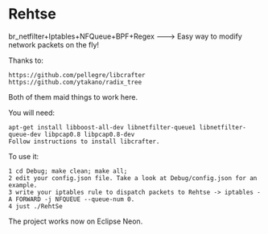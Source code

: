 # Rehtse
br_netfilter+Iptables+NFQueue+BPF+Regex ---> Easy way to modify network packets on the fly!

  Thanks to:
  
    https://github.com/pellegre/libcrafter
    https://github.com/ytakano/radix_tree
    
  Both of them maid things to work here.

You will need:

    apt-get install libboost-all-dev libnetfilter-queue1 libnetfilter-queue-dev libpcap0.8 libpcap0.8-dev
    Follow instructions to install libcrafter. 
  
To use it:

    1 cd Debug; make clean; make all;
    2 edit your config.json file. Take a look at Debug/config.json for an example.
    3 write your iptables rule to dispatch packets to Rehtse -> iptables -A FORWARD -j NFQUEUE --queue-num 0.
    4 just ./RehtSe
    
The project works now on Eclipse Neon. 
  
